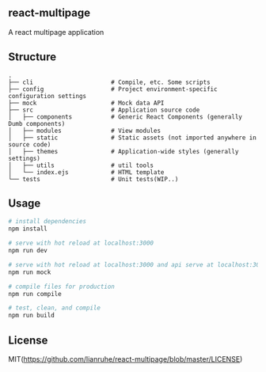 ## react-multipage

  A react multipage application

## Structure

  ```
  .
  ├── cli                      # Compile, etc. Some scripts
  ├── config                   # Project environment-specific configuration settings
  ├── mock                     # Mock data API
  ├── src                      # Application source code
  │   ├── components           # Generic React Components (generally Dumb components)
  │   ├── modules              # View modules
  │   ├── static               # Static assets (not imported anywhere in source code)
  │   ├── themes               # Application-wide styles (generally settings)
  │   ├── utils                # util tools
  │   └── index.ejs            # HTML template
  └── tests                    # Unit tests(WIP..)
  ```

## Usage

```bash
# install dependencies
npm install

# serve with hot reload at localhost:3000
npm run dev

# serve with hot reload at localhost:3000 and api serve at localhost:3001
npm run mock

# compile files for production
npm run compile

# test, clean, and compile
npm run build

```

## License

MIT(https://github.com/lianruhe/react-multipage/blob/master/LICENSE)
